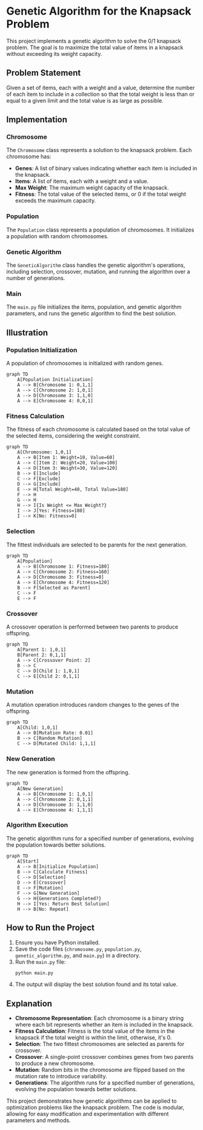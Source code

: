 # Genetic Algorithm for the Knapsack Problem

This project implements a genetic algorithm to solve the 0/1 knapsack problem. The goal is to maximize the total value
of items in a knapsack without exceeding its weight capacity.

## Problem Statement

Given a set of items, each with a weight and a value, determine the number of each item to include in a collection so
that the total weight is less than or equal to a given limit and the total value is as large as possible.

## Implementation

### Chromosome

The `Chromosome` class represents a solution to the knapsack problem. Each chromosome has:

- **Genes**: A list of binary values indicating whether each item is included in the knapsack.
- **Items**: A list of items, each with a weight and a value.
- **Max Weight**: The maximum weight capacity of the knapsack.
- **Fitness**: The total value of the selected items, or 0 if the total weight exceeds the maximum capacity.

### Population

The `Population` class represents a population of chromosomes. It initializes a population with random chromosomes.

### Genetic Algorithm

The `GeneticAlgorithm` class handles the genetic algorithm's operations, including selection, crossover, mutation, and
running the algorithm over a number of generations.

### Main

The `main.py` file initializes the items, population, and genetic algorithm parameters, and runs the genetic algorithm
to find the best solution.

## Illustration

### Population Initialization

A population of chromosomes is initialized with random genes.

```mermaid
graph TD
    A[Population Initialization]
    A --> B[Chromosome 1: 0,1,1]
    A --> C[Chromosome 2: 1,0,1]
    A --> D[Chromosome 3: 1,1,0]
    A --> E[Chromosome 4: 0,0,1]
```

### Fitness Calculation

The fitness of each chromosome is calculated based on the total value of the selected items, considering the weight
constraint.

```mermaid
graph TD
    A[Chromosome: 1,0,1]
    A --> B[Item 1: Weight=10, Value=60]
    A --> C[Item 2: Weight=20, Value=100]
    A --> D[Item 3: Weight=30, Value=120]
    B --> E[Include]
    C --> F[Exclude]
    D --> G[Include]
    E --> H[Total Weight=40, Total Value=180]
    F --> H
    G --> H
    H --> I{Is Weight <= Max Weight?}
    I --> J[Yes: Fitness=180]
    I --> K[No: Fitness=0]
```

### Selection

The fittest individuals are selected to be parents for the next generation.

```mermaid
graph TD
    A[Population]
    A --> B[Chromosome 1: Fitness=180]
    A --> C[Chromosome 2: Fitness=160]
    A --> D[Chromosome 3: Fitness=0]
    A --> E[Chromosome 4: Fitness=120]
    B --> F[Selected as Parent]
    C --> F
    E --> F
```

### Crossover

A crossover operation is performed between two parents to produce offspring.

```mermaid
graph TD
    A[Parent 1: 1,0,1]
    B[Parent 2: 0,1,1]
    A --> C[Crossover Point: 2]
    B --> C
    C --> D[Child 1: 1,0,1]
    C --> E[Child 2: 0,1,1]
```

### Mutation
A mutation operation introduces random changes to the genes of the offspring.

```mermaid
graph TD
    A[Child: 1,0,1]
    A --> B[Mutation Rate: 0.01]
    B --> C[Random Mutation]
    C --> D[Mutated Child: 1,1,1]
```

### New Generation
The new generation is formed from the offspring.

```mermaid
graph TD
    A[New Generation]
    A --> B[Chromosome 1: 1,0,1]
    A --> C[Chromosome 2: 0,1,1]
    A --> D[Chromosome 3: 1,1,0]
    A --> E[Chromosome 4: 1,1,1]
```

### Algorithm Execution
The genetic algorithm runs for a specified number of generations, evolving the population towards better solutions.

```mermaid
graph TD
    A[Start]
    A --> B[Initialize Population]
    B --> C[Calculate Fitness]
    C --> D[Selection]
    D --> E[Crossover]
    E --> F[Mutation]
    F --> G[New Generation]
    G --> H{Generations Completed?}
    H --> I[Yes: Return Best Solution]
    H --> B[No: Repeat]
```

## How to Run the Project

1. Ensure you have Python installed.
2. Save the code files (`chromosome.py`, `population.py`, `genetic_algorithm.py`, and `main.py`) in a directory.
3. Run the `main.py` file:
    ```bash
    python main.py
    ```
4. The output will display the best solution found and its total value.

## Explanation

- **Chromosome Representation**: Each chromosome is a binary string where each bit represents whether an item is
  included in the knapsack.
- **Fitness Calculation**: Fitness is the total value of the items in the knapsack if the total weight is within the
  limit, otherwise, it's 0.
- **Selection**: The two fittest chromosomes are selected as parents for crossover.
- **Crossover**: A single-point crossover combines genes from two parents to produce a new chromosome.
- **Mutation**: Random bits in the chromosome are flipped based on the mutation rate to introduce variability.
- **Generations**: The algorithm runs for a specified number of generations, evolving the population towards better
  solutions.

This project demonstrates how genetic algorithms can be applied to optimization problems like the knapsack problem. The
code is modular, allowing for easy modification and experimentation with different parameters and methods.

